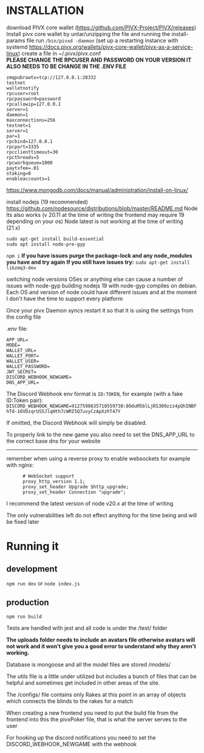# INSTALLATION
download PIVX core wallet (https://github.com/PIVX-Project/PIVX/releases)
Install pivx core wallet by untar/unzipping the file and running the install-params file
run `/bin/pivxd -daemon`
(set up a restarting instance with systemd https://docs.pivx.org/wallets/pivx-core-wallet/pivx-as-a-service-linux)
create a file in ~/.pivx/pivx.conf   
**PLEASE CHANGE THE RPCUSER AND PASSWORD ON YOUR VERSION IT ALSO NEEDS TO BE CHANGE IN THE .ENV FILE**

```               
zmqpubrawtx=tcp://127.0.0.1:28332 
testnet
walletnotify 
rpcuser=root
rpcpassword=password
rpcallowip=127.0.0.1
server=1
daemon=1
maxconnections=256
testnet=1
server=1
par=1
rpcbind=127.0.0.1
rpcport=3335
rpcclienttimeout=30
rpcthreads=5
rpcworkqueue=1000
paytxfee=.01
staking=0
enableaccounts=1
```
https://www.mongodb.com/docs/manual/administration/install-on-linux/

install nodejs (19 recommended)
https://github.com/nodesource/distributions/blob/master/README.md
Node lts also works (v 20.11 at the time of writing the frontend may require 19 depending on your os) 
Node latest is not working at the time of writing (21.x)

```
sudo apt-get install build-essential
sudo apt install node-pre-gyp 
```
`npm i` 
**If you have issues purge the package-lock and any node_modules you have and try again**
**If you still have issues try:**
`sudo apt-get install libzmq3-dev`

switching node versions OSes or anything else can cause a number of issues with node-gyp building
nodejs 19 with node-gyp compiles on debian. Each OS and version of node could have different issues and at the moment I don't have the time to support every platform

Once your pivx Daemon syncs restart it so that it is using the settings from the config file

.env file:
```
APP_URL=
MODE=
WALLET_URL=
WALLET_PORT=
WALLET_USER=
WALLET_PASSWORD=
JWT_SECRET=
DISCORD_WEBHOOK_NEWGAME=
DNS_APP_URL=
```

The Discord Webhook env format is `ID:TOKEN`, for example (with a fake ID:Token pair):
`DISCORD_WEBHOOK_NEWGAME=9127598635710559730:0OduM5blLjRS309zzz4pQhINBFhTd-16VDzqrUS5JlqHth7cWRI5Q7uvyCzApXzhT47Y`

If omitted, the Discord Webhook will simply be disabled.

To properly link to the new game you also need to set the DNS_APP_URL to the correct base dns for your website

---

remember when using a reverse proxy to enable websockets for example with nginx:
```
      # WebSocket support
      proxy_http_version 1.1;
      proxy_set_header Upgrade $http_upgrade;
      proxy_set_header Connection "upgrade";
```

I recommend the latest version of node v20.x at the time of writing

The only vulnerabilities left do not effect anything for the time being and will be fixed later

# Running it
## development
` npm run dev `
or
` node index.js `
## production
` npm run build `


Tests are handled with jest and all code is under the /test/ folder

**The uploads folder needs to include an avatars file otherwise avatars will not work and it won't give you a good error to understand why they aren't working.**

Database is mongoose and all the model files are stored /models/

The utils file is a little under utilized but includes a bunch of files that can be helpful and sometimes get included in other areas of the site.

The /configs/ file contains only Rakes at this point in an array of objects which connects the blinds to the rakes for a match

When creating a new frontend you need to put the build file from the frontend into this the pivxPoker file, that is what the server serves to the user

For hooking up the discord notifications you need to set the DISCORD_WEBHOOK_NEWGAME with the webhook